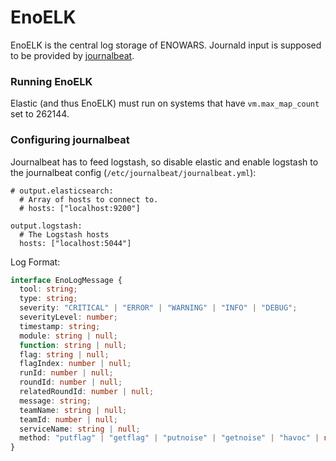 # EnoELK
EnoELK is the central log storage of ENOWARS. Journald input is supposed to be provided by [journalbeat](https://www.elastic.co/guide/en/beats/journalbeat/6.7/journalbeat-installation.html).

### Running EnoELK

Elastic (and thus EnoELK) must run on systems that have `vm.max_map_count` set to 262144.

### Configuring journalbeat
Journalbeat has to feed logstash, so disable elastic and enable logstash to the journalbeat config (`/etc/journalbeat/journalbeat.yml`):
```
# output.elasticsearch:
  # Array of hosts to connect to.
  # hosts: ["localhost:9200"]

output.logstash:
  # The Logstash hosts
  hosts: ["localhost:5044"]
```

Log Format:

```ts
interface EnoLogMessage {
  tool: string;                                                           //"ExampleChecker"
  type: string;                                                           //"infrastructure"
  severity: "CRITICAL" | "ERROR" | "WARNING" | "INFO" | "DEBUG";
  severityLevel: number;                                                  //Debug = 0
  timestamp: string;                                                      //"2020-06-02T11:59:24.794Z"
  module: string | null;                                                  //"ExampleChecker.ExampleChecker"
  function: string | null;                                                //"ExampleChecker.ExampleChecker.exampleputflag"
  flag: string | null;                                                    //"ENOFlag"
  flagIndex: number | null;                                               //0
  runId: number | null;                                                   //241335
  roundId: number | null;                                                 //4
  relatedRoundId: number | null;                                          //3
  message: string;                                                        //"Fetching Users with relrID29, tIdis:205"
  teamName: string | null;                                                //"teamname205"
  teamId: number | null;                                                  //205
  serviceName: string | null;                                             //"ExampleService"
  method: "putflag" | "getflag" | "putnoise" | "getnoise" | "havoc" | null;
}
```
